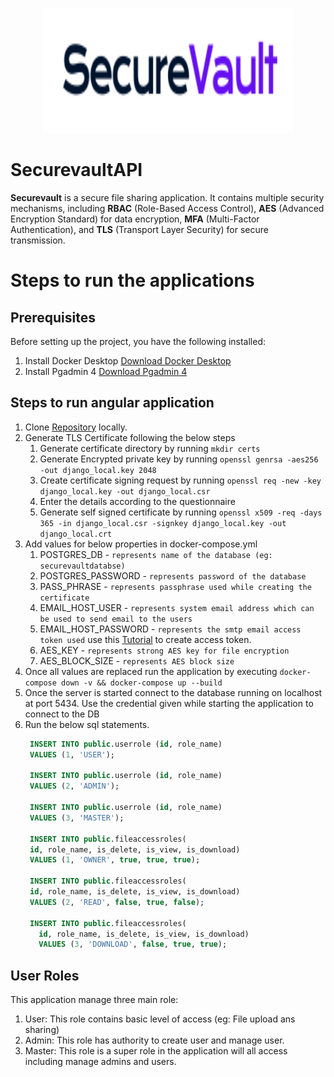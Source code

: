 <p align="center">
  <img src="https://github.com/mihirkumarmistry/securevault/blob/dev/src/assets/images/logo-dark.svg" width="400" height="200">
</p>

# SecurevaultAPI
**Securevault** is a secure file sharing application. It contains multiple security mechanisms, including **RBAC** (Role-Based Access Control), **AES** (Advanced Encryption Standard) for data encryption, **MFA** (Multi-Factor Authentication), and **TLS** (Transport Layer Security) for secure transmission.

# Steps to run the applications
## Prerequisites
Before setting up the project, you have the following installed:
1. Install Docker Desktop [Download Docker Desktop](https://www.docker.com/products/docker-desktop/)
2. Install Pgadmin 4  [Download Pgadmin 4](https://www.pgadmin.org/download/)

## Steps to run angular application
1. Clone [Repository](https://github.com/athul-narayanan/securevaultapi.git) locally.
2. Generate TLS Certificate following the below steps
   1. Generate certificate directory by running  ```mkdir certs```
   2. Generate Encrypted private key by running  ```openssl genrsa -aes256 -out django_local.key 2048```
   3. Create certificate signing request by running ```openssl req -new -key django_local.key -out django_local.csr```
   4. Enter the details according to the questionnaire
   5. Generate self signed certificate by running ```openssl x509 -req -days 365 -in django_local.csr -signkey django_local.key -out django_local.crt```
3. Add values for below properties in docker-compose.yml
   1. POSTGRES_DB - ```represents name of the database (eg: securevaultdatabse)```
   2. POSTGRES_PASSWORD - ```represents password of the database```
   3. PASS_PHRASE - ```represents passphrase used while creating the certificate```
   4. EMAIL_HOST_USER - ```represents system email address which can be used to send email to the users```
   5. EMAIL_HOST_PASSWORD - ```represents the smtp email access token used``` use this [Tutorial](https://ahnashwin1305.medium.com/setup-gmail-for-sending-emails-in-django-easy-way-57892f3587e2) to create access token.
   6. AES_KEY - ```represents strong AES key for file encryption```
   7. AES_BLOCK_SIZE - ```represents AES block size```
4. Once all values are replaced run the application by executing ```docker-compose down -v && docker-compose up --build```
5. Once the server is started connect to the database running on localhost at port 5434. Use the credential given while starting the application to connect to the DB
6. Run the below sql statements.
   ```sql
    INSERT INTO public.userrole (id, role_name)
    VALUES (1, 'USER');

    INSERT INTO public.userrole (id, role_name)
    VALUES (2, 'ADMIN');

    INSERT INTO public.userrole (id, role_name)
    VALUES (3, 'MASTER');
   
    INSERT INTO public.fileaccessroles(
  	id, role_name, is_delete, is_view, is_download)
  	VALUES (1, 'OWNER', true, true, true);

    INSERT INTO public.fileaccessroles(
  	id, role_name, is_delete, is_view, is_download)
  	VALUES (2, 'READ', false, true, false);

    INSERT INTO public.fileaccessroles(
	  id, role_name, is_delete, is_view, is_download)
	  VALUES (3, 'DOWNLOAD', false, true, true);

## User Roles
This application manage three main role:
1. User: This role contains basic level of access (eg: File upload ans sharing)
2. Admin: This role has authority to create user and manage user.
3. Master: This role is a super role in the application will all access including manage admins and users.
